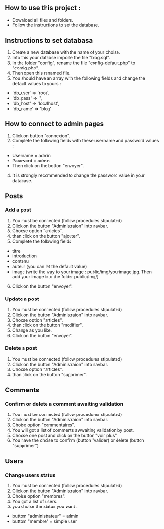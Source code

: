 ## How to use this project :

- Download all files and folders.
- Follow the instructions to set the database.

## Instructions to set databasa

1. Create a new database with the name of your choise.
2. Into this your databse importe the file "blog.sql".
3. In the folder "config", rename the file "config-default.php" to "config.php".
4. Then open this renamed file.
5. You should have an array with the following fields and change the default values to yours  :
	
 - 'db_user' => 'root',
 - 'db_pass' => '',
 - 'db_host' => 'localhost',
 - 'db_name' => 'blog'

## How to connect to admin pages

1. Click on button "connexion".
2. Complete the following fields with these username and password values :
 - Username = admin
 - Password = admin
 - Then click on the botton "envoyer".
4. It is strongly recommended to change the password value in your database.

## Posts

### Add a post

1. You must be connected (follow procedures stipulated)
2. Click on the button "Administraion" into navbar.
3. Choose option "articles".
4. than click on the button "ajouter".
5. Complete the following fields
 - titre
 - introduction
 - contenu
 - auteur (you can let the default value)
 - image (write the way to your image : public/img/yourimage.jpg. Then add your image into the folder public/img/)
6. Click on the button "envoyer".

### Update a post

1. You must be connected (follow procedures stipulated)
2. Click on the button "Administraion" into navbar.
3. Choose option "articles".
4. than click on the button "modifier".
5. Change as you like.
6. Click on the button "envoyer".

### Delete a post

1. You must be connected (follow procedures stipulated)
2. Click on the button "Administraion" into navbar.
3. Choose option "articles".
4. than click on the button "supprimer".

## Comments

### Confirm or delete a comment awaiting validation

1. You must be connected (follow procedures stipulated)
2. Click on the button "Administraion" into navbar.
3. Choise option "commentaires".
4. You will got a list of comments awwaiting validation by post.
5. Choose one post and click on the button "voir plus"
6. You have the choise to confirm (button "valider) or delete (button "supprimer")

## Users

### Change users status

1. You must be connected (follow procedures stipulated)
2. Click on the button "Administraion" into navbar.
3. Choise option "membres".
4. You got a list of users.
5. you choise the status you want :
 - buttom "administrateur" = admin
 - buttom "membre" = simple user